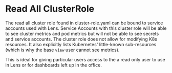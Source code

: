 # Read All ClusterRole

The read all cluster role found in cluster-role.yaml can be bound to service accounts used  with Lens. Service Accounts with this cluster role will be able to see cluster metrics and pod metrics but will not be able to see secrets and service accounts. The cluster role does not allow for modifying K8s resources. It also explicitly lists Kubernetes' little-known sub-resources (which is why the base `view` user cannot see metrics).

This is ideal for giving particular users access to the a read only user to use in Lens or for dashboards left up in the office.


